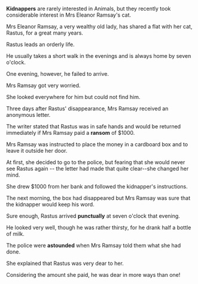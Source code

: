 **Kidnappers** are rarely interested in Animals, but they recently took considerable interest in Mrs Eleanor Ramsay's cat. 

Mrs Eleanor Ramsay, a very wealthy old lady, has shared a flat with her cat, Rastus, for a great many years. 

Rastus leads an orderly life. 

He usually takes a short walk in the evenings and is always home by seven o'clock. 

One evening, however, he failed to arrive. 

Mrs Ramsay got very worried. 

She looked everywhere for him but could not find him.





Three days after Rastus' disappearance, Mrs Ramsay received an anonymous letter. 

The writer stated that Rastus was in safe hands and would be returned immediately if Mrs Ramsay paid a **ransom** of $1000. 

Mrs Ramsay was instructed to place the money in a cardboard box and to leave it outside her door. 

At first, she decided to go to the police, but fearing that she would never see Rastus again -- the letter had made that quite clear--she changed her mind. 

She drew $1000 from her bank and followed the kidnapper's instructions. 

The next morning, the box had disappeared but Mrs Ramsay was sure that the kidnapper would keep his word. 

Sure enough, Rastus arrived **punctually** at seven o'clock that evening. 

He looked very well, though he was rather thirsty, for he drank half a bottle of milk. 

The police were **astounded** when Mrs Ramsay told them what she had done. 

She explained that Rastus was very dear to her. 

Considering the amount she paid, he was dear in more ways than one!
